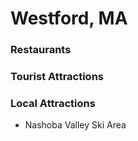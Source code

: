 # Westford, MA

### Restaurants

### Tourist Attractions

### Local Attractions
- Nashoba Valley Ski Area